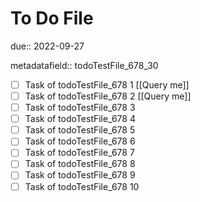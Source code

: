 # To Do File

due:: 2022-09-27

metadatafield:: todoTestFile_678_30

- [ ] Task of todoTestFile_678 1 [[Query me]]
- [ ] Task of todoTestFile_678 2 [[Query me]]
- [ ] Task of todoTestFile_678 3
- [ ] Task of todoTestFile_678 4
- [ ] Task of todoTestFile_678 5
- [ ] Task of todoTestFile_678 6
- [ ] Task of todoTestFile_678 7
- [ ] Task of todoTestFile_678 8
- [ ] Task of todoTestFile_678 9
- [ ] Task of todoTestFile_678 10